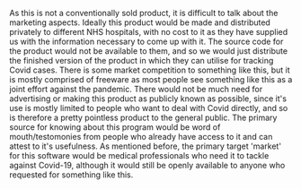 As this is not a conventionally sold product, it is difficult to talk about the marketing aspects. Ideally this product would be made and distributed privately to different NHS hospitals, with no cost to it as they have supplied us with the information necessary to come up with it. The source code for the product would not be available to them, and so we would just distribute the finished version of the product in which they can utilise for tracking Covid cases. There is some market competition to something like this, but it is mostly comprised of freeware as most people see something like this as a joint effort against the pandemic. There would not be much need for advertising or making this product as publicly known as possible, since it's use is mostly limited to people who want to deal with Covid directly, and so is therefore a pretty pointless product to the general public. The primary source for knowing about this program would be word of mouth/testomonies from people who already have access to it and can attest to it's usefulness. As mentioned before, the primary target 'market' for this software would be medical professionals who need it to tackle against Covid-19, although it would still be openly available to anyone who requested for something like this.
